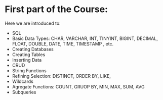 # First part of the Course:
Here we are introduced to:  
- SQL
- Basic Data Types: CHAR, VARCHAR, INT, TINYINT, BIGINT, DECIMAL, FLOAT, DOUBLE, DATE, TIME, TIMESTAMP , etc.   
- Creating Databases  
- Creating Tables  
- Inserting Data  
- CRUD  
- String Functions  
- Refining Selection: DISTINCT, ORDER BY, LIKE,   
- Wildcards  
- Agregate Functions: COUNT, GRUOP BY, MIN, MAX, SUM, AVG
- Subqueries
